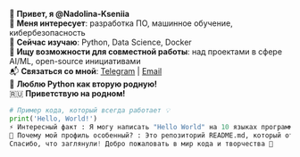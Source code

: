 <!---
Nadolina-Kseniia/Nadolina-Kseniia is a ✨ special ✨ repository because its `README.md` (this file) appears on your GitHub profile.
You can click the Preview link to take a look at your changes.
--->

👋 **Привет, я @Nadolina-Kseniia**  
👀 **Меня интересует**: разработка ПО, машинное обучение, кибербезопасность  
🌱 **Сейчас изучаю**: Python, Data Science, Docker  
💞️ **Ищу возможности для совместной работы**: над проектами в сфере AI/ML, open-source инициативами  
📬 **Связаться со мной**: [Telegram](https://t.me/your_nickname ) | [Email](mailto:your_email@example.com)  
🐍 **Люблю Python как вторую родную!**  
🇷🇺 **Приветствую на родном!**  

```python
# Пример кода, который всегда работает 💡
print('Hello, World!')
⚡ Интересный факт : Я могу написать "Hello World" на 10 языках программирования за 5 минут
🎨 Почему мой профиль особенный? : Это репозиторий README.md, который отображается на моём GitHub-профиле!
Спасибо, что заглянули! Добро пожаловать в мир кода и творчества 🚀
